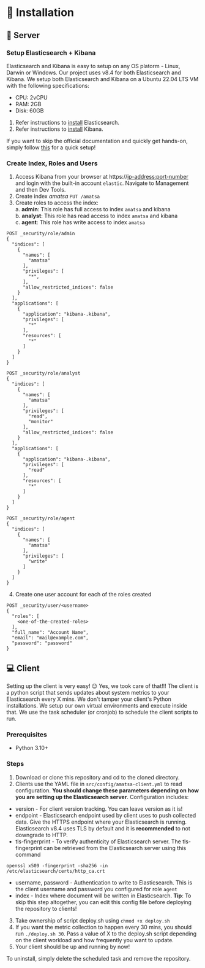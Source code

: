 # 🧰 Installation

## 🚀 Server
### Setup Elasticsearch + Kibana
Elasticsearch and Kibana is easy to setup on any OS platorm - Linux, Darwin or Windows. Our project uses v8.4 for both Elasticsearch and Kibana.
We setup both Elasticsearch and Kibana on a Ubuntu 22.04 LTS VM with the following specifications:
* CPU: 2vCPU
* RAM: 2GB
* Disk: 60GB

1. Refer instructions to [install](https://www.elastic.co/guide/en/elasticsearch/reference/8.4/install-elasticsearch.html) Elasticsearch.
2. Refer instructions to [install](https://www.elastic.co/guide/en/kibana/current/install.html) Kibana.

If you want to skip the official documentation and quickly get hands-on, simply follow [this](https://std.rocks/gnulinux_siem_01_install_v8.html) for a quick setup!

### Create Index, Roles and Users
1. Access Kibana from your browser at https://<ip-address:port-number> and login with the built-in account `elastic`. Navigate to Management and then Dev Tools.
2. Create index *amatsa*
`PUT /amatsa`
2. Create roles to access the index:<br/>
a. **admin**: This role has full access to index `amatsa` and kibana<br/>
b. **analyst**: This role has read access to index `amatsa` and kibana<br/>
c. **agent**: This role has write access to index `amatsa`<br/>
```
POST _security/role/admin
{
  "indices": [
    {
      "names": [
        "amatsa"
      ],
      "privileges": [
        "*",
      ],
      "allow_restricted_indices": false
    }
  ],
  "applications": [
    {
      "application": "kibana-.kibana",
      "privileges": [
        "*"
      ],
      "resources": [
        "*"
      ]
    }
  ]
}
```
```
POST _security/role/analyst
{
  "indices": [
    {
      "names": [
        "amatsa"
      ],
      "privileges": [
        "read",
        "monitor"
      ],
      "allow_restricted_indices": false
    }
  ],
  "applications": [
    {
      "application": "kibana-.kibana",
      "privileges": [
        "read"
      ],
      "resources": [
        "*"
      ]
    }
  ]
}
```
```
POST _security/role/agent
{
  "indices": [
    {
      "names": [
        "amatsa"
      ],
      "privileges": [
        "write"
      ]
    }
  ]
}
```
4. Create one user account for each of the roles created
```
POST _security/user/<username>
{
  "roles": [
    <one-of-the-created-roles>
  ],
  "full_name": "Account Name",
  "email": "mail@example.com",
  "password": "password"
}
```

## 💻 Client
Setting up the client is very easy! 😉 Yes, we took care of that!!! The client is a python script that sends updates about system metrics to your Elasticsearch every X mins. We don't tamper your client's Python installations. We setup our own virtual environments and execute inside that. We use the task scheduler (or cronjob) to schedule the client scripts to run.
### Prerequisites
*  Python 3.10+
### Steps
1.  Download or clone this repository and cd to the cloned directory.
2.  Clients use the YAML file in `src/config/amatsa-client.yml` to read configuration. **You should change these parameters depending on how you are setting up the Elasticsearch server**. Configuration includes:
*  version - For client version tracking. You can leave version as it is!
*  endpoint - Elasticsearch endpoint used by client uses to push collected data. Give the HTTPS endpoint where your Elasticsearch is running. Elasticsearch v8.4 uses TLS by default and it is **recommended** to not downgrade to HTTP.
*  tls-fingerprint - To verify authenticity of Elasticsearch server. The tls-fingerprint can be retrieved from the Elasticsearch server using this command
```
openssl x509 -fingerprint -sha256 -in /etc/elasticsearch/certs/http_ca.crt
```
*  username, password - Authentication to write to Elasticsearch. This is the client username and password you configured for role `agent`
*  index - Index where document will be written in Elasticsearch. **Tip**: To skip this step altogether, you can edit this config file before deploying the repository to clients!
3.  Take ownership of script deploy.sh using `chmod +x deploy.sh`
4.  If you want the metric collection to happen every 30 mins, you should run `./deploy.sh 30`. Pass a value of X to the deploy.sh script depending on the client workload and how frequently you want to update.
5.  Your client should be up and running by now!

To uninstall, simply delete the scheduled task and remove the repository.